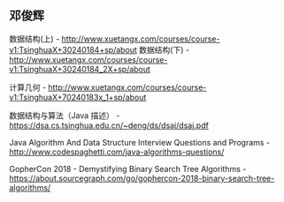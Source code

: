 ## 邓俊辉

数据结构(上) - http://www.xuetangx.com/courses/course-v1:TsinghuaX+30240184+sp/about
数据结构(下) - http://www.xuetangx.com/courses/course-v1:TsinghuaX+30240184_2X+sp/about

计算几何 - http://www.xuetangx.com/courses/course-v1:TsinghuaX+70240183x_1+sp/about

数据结构与算法（Java 描述） - https://dsa.cs.tsinghua.edu.cn/~deng/ds/dsaj/dsaj.pdf


Java Algorithm And Data Structure Interview Questions and Programs - http://www.codespaghetti.com/java-algorithms-questions/

GopherCon 2018 - Demystifying Binary Search Tree Algorithms - https://about.sourcegraph.com/go/gophercon-2018-binary-search-tree-algorithms/